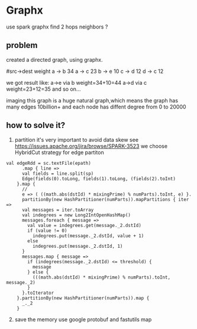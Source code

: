 # Graphx
use spark graphx find 2 hops neighbors ?

## problem
created a directed graph, using graphx.

#src->dest weight
a  -> b  34
a  -> c  23
b  -> e  10
c  -> d  12
d  -> c  12

we got result like:
a->e via b weight=34+10=44
a->d via c weight=23+12=35 and  so on...

imaging this graph is a huge natural graph,which means the graph has many edges 10billion+ and each node has diffent degree from 0 to 20000

## how to solve it?
1. partition
it's very important to avoid data skew
see https://issues.apache.org/jira/browse/SPARK-3523
we choose HybridCut strategy for edge partiton 
```
val edgeRdd = sc.textFile(epath)
      .map { line =>
      val fields = line.split(sp)
      Edge(fields(0).toLong, fields(1).toLong, (fields(2).toInt)
    }.map { 
      //
      e => ( ((math.abs(dstId) * mixingPrime) % numParts).toInt, e) }.
      partitionBy(new HashPartitioner(numParts)).mapPartitions { iter =>
      val messages = iter.toArray
      val indegrees = new Long2IntOpenHashMap()
      messages.foreach { message =>
        val value = indegrees.get(message._2.dstId)
        if (value != 0)
          indegrees.put(message._2.dstId, value + 1)
        else
          indegrees.put(message._2.dstId, 1)
      }
      messages.map { message =>
        if (indegrees(message._2.dstId) <= threshold) {
          message
        } else {
          (((math.abs(dstId) * mixingPrime) % numParts).toInt, message._2)
        }
      }.toIterator
    }.partitionBy(new HashPartitioner(numParts)).map {
      _._2
    }
```
2. save the memory
use google protobuf and fastutils map
